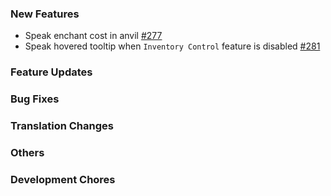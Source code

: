 [//]: # (Manually copy the latest.md to CHANGELOG.md, then copy the default.md to the latest.md at every release time.)

### New Features

- Speak enchant cost in anvil [#277](https://github.com/khanshoaib3/minecraft-access/pull/277)
- Speak hovered tooltip when `Inventory Control` feature is disabled [#281](https://github.com/khanshoaib3/minecraft-access/pull/281)

### Feature Updates

### Bug Fixes

### Translation Changes

### Others

### Development Chores
